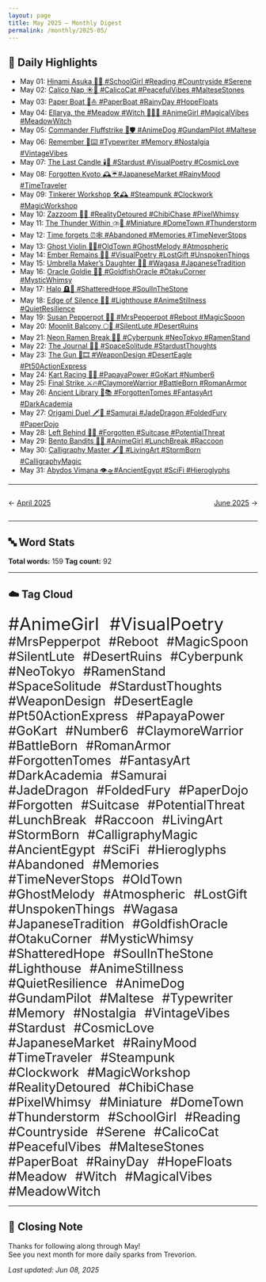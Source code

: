 ```yaml
---
layout: page
title: May 2025 – Monthly Digest
permalink: /monthly/2025-05/
---
```


## 📅 Daily Highlights

- May 01: [Hinami Asuka 🌳📖 #SchoolGirl #Reading #Countryside #Serene](/2025/05/01/week-18.html)
- May 02: [Calico Nap ☀️🐾 #CalicoCat  #PeacefulVibes #MalteseStones](/2025/05/02/week-18.html)
- May 03: [Paper Boat 📰⛵️ #PaperBoat #RainyDay #HopeFloats](/2025/05/03/week-18.html)
- May 04: [Ellarya, the #Meadow #Witch 🌄🧙‍♀️ #AnimeGirl #MagicalVibes #MeadowWitch](/2025/05/04/week-18.html)
- May 05: [Commander Fluffstrike 🐾🛡️ #AnimeDog #GundamPilot #Maltese](/2025/05/05/week-19.html)
- May 06: [Remember 📜⌨️ #Typewriter #Memory #Nostalgia #VintageVibes](/2025/05/06/week-19.html)
- May 07: [The Last Candle 🕯️🌌 #Stardust #VisualPoetry #CosmicLove](/2025/05/07/week-19.html)
- May 08: [Forgotten Kyoto 🕰️☔#JapaneseMarket #RainyMood #TimeTraveler](/2025/05/08/week-19.html)
- May 09: [Tinkerer Workshop 🛠️🕰️ #Steampunk #Clockwork #MagicWorkshop](/2025/05/09/week-19.html)
- May 10: [Zazzoom 🚀🍭 #RealityDetoured #ChibiChase #PixelWhimsy](/2025/05/10/week-19.html)
- May 11: [The Thunder Within ⛈️🌃 #Miniature #DomeTown #Thunderstorm](/2025/05/11/week-19.html)
- May 12: [Time forgets ⏰🕸️ #Abandoned #Memories #TimeNeverStops](/2025/05/12/week-20.html)
- May 13: [Ghost Violin 👻🎻#OldTown #GhostMelody #Atmospheric](/2025/05/13/week-20.html)
- May 14: [Ember Remains 🌿🖤 #VisualPoetry #LostGift #UnspokenThings](/2025/05/14/week-20.html)
- May 15: [Umbrella Maker’s Daughter 🎨🌸 #Wagasa #JapaneseTradition](/2025/05/15/week-20.html)
- May 16: [Oracle Goldie 🐠🔮 #GoldfishOracle #OtakuCorner #MysticWhimsy](/2025/05/16/week-20.html)
- May 17: [Halo 🪦🔆 #ShatteredHope #SoulInTheStone](/2025/05/17/week-20.html)
- May 18: [Edge of Silence 🌊💡 #Lighthouse #AnimeStillness #QuietResilience](/2025/05/18/week-20.html)
- May 19: [Susan Pepperpot 🥄✨ #MrsPepperpot #Reboot #MagicSpoon](/2025/05/19/week-21.html)
- May 20: [Moonlit Balcony 🌕🎼 #SilentLute #DesertRuins](/2025/05/20/week-21.html)
- May 21: [Neon Ramen Break 🍜🌃 #Cyberpunk #NeoTokyo #RamenStand](/2025/05/21/week-21.html)
- May 22: [The Journal 📓🌌 #SpaceSolitude #StardustThoughts](/2025/05/22/week-21.html)
- May 23: [The Gun 🔫🎞️ #WeaponDesign #DesertEagle #Pt50ActionExpress](/2025/05/23/week-21.html)
- May 24: [Kart Racing 🏁🍊 #PapayaPower #GoKart #Number6 ](/2025/05/24/week-21.html)
- May 25: [Final Strike ⚔️🔥#ClaymoreWarrior #BattleBorn #RomanArmor](/2025/05/25/week-21.html)
- May 26: [Ancient Library 📜📚 #ForgottenTomes #FantasyArt #DarkAcademia](/2025/05/26/week-22.html)
- May 27: [Origami Duel 🗡️🐉 #Samurai #JadeDragon #FoldedFury #PaperDojo](/2025/05/27/week-22.html)
- May 28: [Left Behind 🧳🚉 #Forgotten #Suitcase #PotentialThreat](/2025/05/28/week-22.html)
- May 29: [Bento Bandits 🍱🦝 #AnimeGirl #LunchBreak #Raccoon](/2025/05/29/week-22.html)
- May 30: [Calligraphy Master 🖌️🐯 #LivingArt #StormBorn #CalligraphyMagic ](/2025/05/30/week-22.html)
- May 31: [Abydos Vimana 👁️🛸#AncientEgypt #SciFi #Hieroglyphs](/2025/05/31/week-22.html)

---

<div style="display: flex; justify-content: space-between; padding: 1em 0;"><div style="text-align: left;">← <a href='/monthly/2025-04/'>April 2025</a></div><div style="text-align: right;"><a href='/monthly/2025-06/'>June 2025</a> →</div></div>

---

## 🔤 Word Stats

**Total words:** 159
**Tag count:** 92

---

## ☁️ Tag Cloud

<span style="font-size: 2.5em; margin-right: 0.5em;">#AnimeGirl</span>
<span style="font-size: 2.5em; margin-right: 0.5em;">#VisualPoetry</span>
<span style="font-size: 1.8em; margin-right: 0.5em;">#MrsPepperpot</span>
<span style="font-size: 1.8em; margin-right: 0.5em;">#Reboot</span>
<span style="font-size: 1.8em; margin-right: 0.5em;">#MagicSpoon</span>
<span style="font-size: 1.8em; margin-right: 0.5em;">#SilentLute</span>
<span style="font-size: 1.8em; margin-right: 0.5em;">#DesertRuins</span>
<span style="font-size: 1.8em; margin-right: 0.5em;">#Cyberpunk</span>
<span style="font-size: 1.8em; margin-right: 0.5em;">#NeoTokyo</span>
<span style="font-size: 1.8em; margin-right: 0.5em;">#RamenStand</span>
<span style="font-size: 1.8em; margin-right: 0.5em;">#SpaceSolitude</span>
<span style="font-size: 1.8em; margin-right: 0.5em;">#StardustThoughts</span>
<span style="font-size: 1.8em; margin-right: 0.5em;">#WeaponDesign</span>
<span style="font-size: 1.8em; margin-right: 0.5em;">#DesertEagle</span>
<span style="font-size: 1.8em; margin-right: 0.5em;">#Pt50ActionExpress</span>
<span style="font-size: 1.8em; margin-right: 0.5em;">#PapayaPower</span>
<span style="font-size: 1.8em; margin-right: 0.5em;">#GoKart</span>
<span style="font-size: 1.8em; margin-right: 0.5em;">#Number6</span>
<span style="font-size: 1.8em; margin-right: 0.5em;">#ClaymoreWarrior</span>
<span style="font-size: 1.8em; margin-right: 0.5em;">#BattleBorn</span>
<span style="font-size: 1.8em; margin-right: 0.5em;">#RomanArmor</span>
<span style="font-size: 1.8em; margin-right: 0.5em;">#ForgottenTomes</span>
<span style="font-size: 1.8em; margin-right: 0.5em;">#FantasyArt</span>
<span style="font-size: 1.8em; margin-right: 0.5em;">#DarkAcademia</span>
<span style="font-size: 1.8em; margin-right: 0.5em;">#Samurai</span>
<span style="font-size: 1.8em; margin-right: 0.5em;">#JadeDragon</span>
<span style="font-size: 1.8em; margin-right: 0.5em;">#FoldedFury</span>
<span style="font-size: 1.8em; margin-right: 0.5em;">#PaperDojo</span>
<span style="font-size: 1.8em; margin-right: 0.5em;">#Forgotten</span>
<span style="font-size: 1.8em; margin-right: 0.5em;">#Suitcase</span>
<span style="font-size: 1.8em; margin-right: 0.5em;">#PotentialThreat</span>
<span style="font-size: 1.8em; margin-right: 0.5em;">#LunchBreak</span>
<span style="font-size: 1.8em; margin-right: 0.5em;">#Raccoon</span>
<span style="font-size: 1.8em; margin-right: 0.5em;">#LivingArt</span>
<span style="font-size: 1.8em; margin-right: 0.5em;">#StormBorn</span>
<span style="font-size: 1.8em; margin-right: 0.5em;">#CalligraphyMagic</span>
<span style="font-size: 1.8em; margin-right: 0.5em;">#AncientEgypt</span>
<span style="font-size: 1.8em; margin-right: 0.5em;">#SciFi</span>
<span style="font-size: 1.8em; margin-right: 0.5em;">#Hieroglyphs</span>
<span style="font-size: 1.8em; margin-right: 0.5em;">#Abandoned</span>
<span style="font-size: 1.8em; margin-right: 0.5em;">#Memories</span>
<span style="font-size: 1.8em; margin-right: 0.5em;">#TimeNeverStops</span>
<span style="font-size: 1.8em; margin-right: 0.5em;">#OldTown</span>
<span style="font-size: 1.8em; margin-right: 0.5em;">#GhostMelody</span>
<span style="font-size: 1.8em; margin-right: 0.5em;">#Atmospheric</span>
<span style="font-size: 1.8em; margin-right: 0.5em;">#LostGift</span>
<span style="font-size: 1.8em; margin-right: 0.5em;">#UnspokenThings</span>
<span style="font-size: 1.8em; margin-right: 0.5em;">#Wagasa</span>
<span style="font-size: 1.8em; margin-right: 0.5em;">#JapaneseTradition</span>
<span style="font-size: 1.8em; margin-right: 0.5em;">#GoldfishOracle</span>
<span style="font-size: 1.8em; margin-right: 0.5em;">#OtakuCorner</span>
<span style="font-size: 1.8em; margin-right: 0.5em;">#MysticWhimsy</span>
<span style="font-size: 1.8em; margin-right: 0.5em;">#ShatteredHope</span>
<span style="font-size: 1.8em; margin-right: 0.5em;">#SoulInTheStone</span>
<span style="font-size: 1.8em; margin-right: 0.5em;">#Lighthouse</span>
<span style="font-size: 1.8em; margin-right: 0.5em;">#AnimeStillness</span>
<span style="font-size: 1.8em; margin-right: 0.5em;">#QuietResilience</span>
<span style="font-size: 1.8em; margin-right: 0.5em;">#AnimeDog</span>
<span style="font-size: 1.8em; margin-right: 0.5em;">#GundamPilot</span>
<span style="font-size: 1.8em; margin-right: 0.5em;">#Maltese</span>
<span style="font-size: 1.8em; margin-right: 0.5em;">#Typewriter</span>
<span style="font-size: 1.8em; margin-right: 0.5em;">#Memory</span>
<span style="font-size: 1.8em; margin-right: 0.5em;">#Nostalgia</span>
<span style="font-size: 1.8em; margin-right: 0.5em;">#VintageVibes</span>
<span style="font-size: 1.8em; margin-right: 0.5em;">#Stardust</span>
<span style="font-size: 1.8em; margin-right: 0.5em;">#CosmicLove</span>
<span style="font-size: 1.8em; margin-right: 0.5em;">#JapaneseMarket</span>
<span style="font-size: 1.8em; margin-right: 0.5em;">#RainyMood</span>
<span style="font-size: 1.8em; margin-right: 0.5em;">#TimeTraveler</span>
<span style="font-size: 1.8em; margin-right: 0.5em;">#Steampunk</span>
<span style="font-size: 1.8em; margin-right: 0.5em;">#Clockwork</span>
<span style="font-size: 1.8em; margin-right: 0.5em;">#MagicWorkshop</span>
<span style="font-size: 1.8em; margin-right: 0.5em;">#RealityDetoured</span>
<span style="font-size: 1.8em; margin-right: 0.5em;">#ChibiChase</span>
<span style="font-size: 1.8em; margin-right: 0.5em;">#PixelWhimsy</span>
<span style="font-size: 1.8em; margin-right: 0.5em;">#Miniature</span>
<span style="font-size: 1.8em; margin-right: 0.5em;">#DomeTown</span>
<span style="font-size: 1.8em; margin-right: 0.5em;">#Thunderstorm</span>
<span style="font-size: 1.8em; margin-right: 0.5em;">#SchoolGirl</span>
<span style="font-size: 1.8em; margin-right: 0.5em;">#Reading</span>
<span style="font-size: 1.8em; margin-right: 0.5em;">#Countryside</span>
<span style="font-size: 1.8em; margin-right: 0.5em;">#Serene</span>
<span style="font-size: 1.8em; margin-right: 0.5em;">#CalicoCat</span>
<span style="font-size: 1.8em; margin-right: 0.5em;">#PeacefulVibes</span>
<span style="font-size: 1.8em; margin-right: 0.5em;">#MalteseStones</span>
<span style="font-size: 1.8em; margin-right: 0.5em;">#PaperBoat</span>
<span style="font-size: 1.8em; margin-right: 0.5em;">#RainyDay</span>
<span style="font-size: 1.8em; margin-right: 0.5em;">#HopeFloats</span>
<span style="font-size: 1.8em; margin-right: 0.5em;">#Meadow</span>
<span style="font-size: 1.8em; margin-right: 0.5em;">#Witch</span>
<span style="font-size: 1.8em; margin-right: 0.5em;">#MagicalVibes</span>
<span style="font-size: 1.8em; margin-right: 0.5em;">#MeadowWitch</span>

---

## 🌟 Closing Note

Thanks for following along through May!  
See you next month for more daily sparks from Trevorion.

_Last updated: Jun 08, 2025_